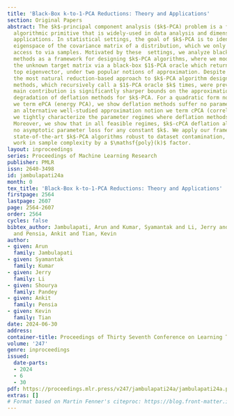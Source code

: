 ```yaml
---
title: 'Black-Box k-to-1-PCA Reductions: Theory and Applications'
section: Original Papers
abstract: The $k$-principal component analysis ($k$-PCA) problem is a fundamental
  algorithmic primitive that is widely-used in data analysis and dimensionality reduction
  applications. In statistical settings, the goal of $k$-PCA is to identify a top
  eigenspace of the covariance matrix of a distribution, which we only have black-box
  access to via samples. Motivated by these  settings, we analyze black-box deflation
  methods as a framework for designing $k$-PCA algorithms, where we model access to
  the unknown target matrix via a black-box $1$-PCA oracle which returns an approximate
  top eigenvector, under two popular notions of approximation. Despite being arguably
  the most natural reduction-based approach to $k$-PCA algorithm design, such black-box
  methods, which recursively call a $1$-PCA oracle $k$ times, were previously poorly-understood.  Our
  main contribution is significantly sharper bounds on the approximation parameter
  degradation of deflation methods for $k$-PCA. For a quadratic form notion of approximation
  we term ePCA (energy PCA), we show deflation methods suffer no parameter loss. For
  an alternative well-studied approximation notion we term cPCA (correlation PCA),
  we tightly characterize the parameter regimes where deflation methods are feasible.
  Moreover, we show that in all feasible regimes, $k$-cPCA deflation algorithms suffer
  no asymptotic parameter loss for any constant $k$. We apply our framework to obtain
  state-of-the-art $k$-PCA algorithms robust to dataset contamination, improving prior
  work in sample complexity by a $\mathsf{poly}(k)$ factor.
layout: inproceedings
series: Proceedings of Machine Learning Research
publisher: PMLR
issn: 2640-3498
id: jambulapati24a
month: 0
tex_title: 'Black-Box k-to-1-PCA Reductions: Theory and Applications'
firstpage: 2564
lastpage: 2607
page: 2564-2607
order: 2564
cycles: false
bibtex_author: Jambulapati, Arun and Kumar, Syamantak and Li, Jerry and Pandey, Shourya
  and Pensia, Ankit and Tian, Kevin
author:
- given: Arun
  family: Jambulapati
- given: Syamantak
  family: Kumar
- given: Jerry
  family: Li
- given: Shourya
  family: Pandey
- given: Ankit
  family: Pensia
- given: Kevin
  family: Tian
date: 2024-06-30
address:
container-title: Proceedings of Thirty Seventh Conference on Learning Theory
volume: '247'
genre: inproceedings
issued:
  date-parts:
  - 2024
  - 6
  - 30
pdf: https://proceedings.mlr.press/v247/jambulapati24a/jambulapati24a.pdf
extras: []
# Format based on Martin Fenner's citeproc: https://blog.front-matter.io/posts/citeproc-yaml-for-bibliographies/
---
```

